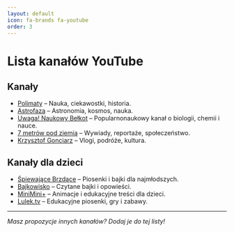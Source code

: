 ```yaml
---
layout: default
icon: fa-brands fa-youtube
order: 3
---
```



# Lista kanałów YouTube

## Kanały

- [Polimaty](https://www.youtube.com/user/polimaty) – Nauka, ciekawostki, historia.
- [Astrofaza](https://www.youtube.com/user/astrofaza) – Astronomia, kosmos, nauka.
- [Uwaga! Naukowy Bełkot](https://www.youtube.com/user/uwagablekot) – Popularnonaukowy kanał o biologii, chemii i nauce.
- [7 metrów pod ziemią](https://www.youtube.com/channel/UCvZzO0Qv4z5l3r2QVrZK_2A) – Wywiady, reportaże, społeczeństwo.
- [Krzysztof Gonciarz](https://www.youtube.com/user/wybuchajacebeczki) – Vlogi, podróże, kultura.

## Kanały dla dzieci

- [Śpiewające Brzdące](https://www.youtube.com/channel/UCXz9k8yKcQ3lQ1Q8V4rjQWg) – Piosenki i bajki dla najmłodszych.
- [Bajkowisko](https://www.youtube.com/channel/UCv0qC1B4Q6w8vJkVnQeXb2g) – Czytane bajki i opowieści.
- [MiniMini+](https://www.youtube.com/channel/UCYlH9KQw9E0Q0A7KpCwGQvQ) – Animacje i edukacyjne treści dla dzieci.
- [Lulek.tv](https://www.youtube.com/user/LulekTV) – Edukacyjne piosenki, gry i zabawy.

---

*Masz propozycje innych kanałów? Dodaj je do tej listy!*